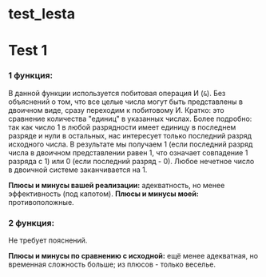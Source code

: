 # test_lesta
# Test 1
### 1 функция:
В данной функции используется побитовая операция И (`&`). Без объяснений о том, что все целые числа могут быть представлены в двоичном виде, сразу переходим к побитовому И. Кратко: это сравнение количества "единиц" в указанных числах.
Более подробно: так как число 1 в любой разрядности имеет единицу в последнем разряде и нули в остальных, нас интересует только последний разряд исходного числа. В результате мы получаем 1 (если последний разряд числа в двоичном представлении равен 1, что означает совпадение 1 разряда с 1) или 0 (если последний разряд - 0). Любое нечетное число в двоичной системе заканчивается на 1.

**Плюсы и минусы вашей реализации:** адекватность, но менее эффективность (под капотом).
**Плюсы и минусы моей:** противоположные.

### 2 функция:
Не требует пояснений.

**Плюсы и минусы по сравнению с исходной:** ещё менее адекватная, но временная сложность больше; из плюсов - только веселье.
